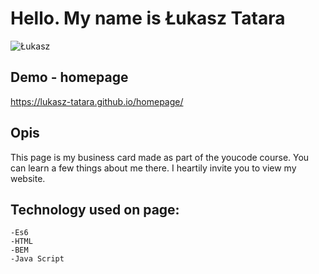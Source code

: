 # Hello. My name is Łukasz Tatara
![Łukasz](https://www.zapisz.net/imagesnew/2021/05/01/055c1395afab26cad288f8495770c95c.jpg)
## Demo - homepage
https://lukasz-tatara.github.io/homepage/
## Opis
This page is my business card made as part of the youcode course. You can learn a few things about me there. I heartily invite you to view my website.

## Technology used on page:
    -Es6
    -HTML
    -BEM
    -Java Script
